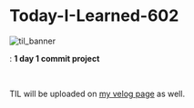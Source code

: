# Today-I-Learned-602


![til_banner](https://user-images.githubusercontent.com/68496320/104406616-10834280-55a3-11eb-88c0-0d8f48e3ae4a.png)


: **1 day 1 commit project**

<br/>

TIL will be uploaded on [my velog page](https://velog.io/@yookyungkho) as well.

